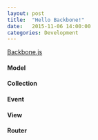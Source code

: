 ```yaml
---
layout: post
title:  "Hello Backbone!"
date:   2015-11-06 14:00:00
categories: Development
---
```


[Backbone.js](http://backbonejs.org/)

#### Model

#### Collection

#### Event

#### View

#### Router

